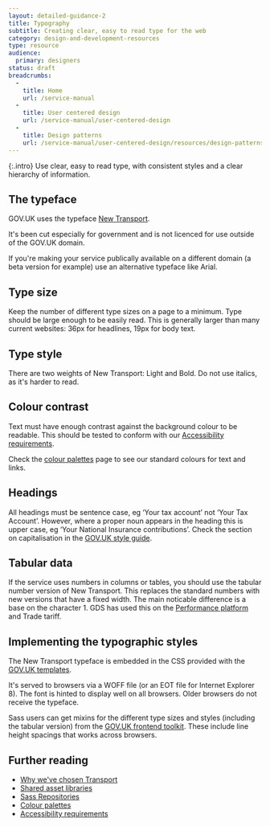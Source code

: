 ```yaml
---
layout: detailed-guidance-2
title: Typography
subtitle: Creating clear, easy to read type for the web
category: design-and-development-resources
type: resource
audience:
  primary: designers
status: draft
breadcrumbs:
  -
    title: Home
    url: /service-manual
  -
    title: User centered design
    url: /service-manual/user-centered-design
  -
    title: Design patterns
    url: /service-manual/user-centered-design/resources/design-patterns.html
---
```


{:.intro}
Use clear, easy to read type, with consistent styles and a clear hierarchy of information.


## The typeface

GOV.UK uses the typeface [New Transport](http://en.wikipedia.org/wiki/Transport_(typeface)#New_Transport).

It's been cut especially for government and is not licenced for use outside of the GOV.UK domain.

If you're making your service publically available on a different domain (a beta version for example) 
use an alternative typeface like Arial.


## Type size

Keep the number of different type sizes on a page to a minimum.
Type should be large enough to be easily read. 
This is generally larger than many current websites: 36px for headlines, 19px for body text. 


## Type style

There are two weights of New Transport: Light and Bold. 
Do not use italics, as it's harder to read.


## Colour contrast

Text must have enough contrast against the background colour to be readable. 
This should be tested to conform with our [Accessibility requirements](/service-manual/user-centered-design/accessibility.html).

Check the [colour palettes](/service-manual/user-centered-design/resources/colour-palettes.html)
page to see our standard colours for text and links.


## Headings

All headings must be sentence case, eg ‘Your tax account’ not ‘Your Tax Account’. However, where a proper noun appears in the heading this is upper case, eg ‘Your National Insurance contributions’. Check the section on capitalisation in the [GOV.UK style guide](https://www.gov.uk/design-principles/style-guide/style-points#style-capitalisation).


## Tabular data

If the service uses numbers in columns or tables, you should use the tabular number version of New Transport. 
This replaces the standard numbers with new versions that have a fixed width. 
The main noticable difference is a base on the character 1. 
GDS has used this on the [Performance platform](/performance) and Trade tariff.


## Implementing the typographic styles

The New Transport typeface is embedded in the CSS provided with the [GOV.UK templates](page-templates.html).

It's served to browsers via a WOFF file (or an EOT file for Internet Explorer 8). 
The font is hinted to display well on all browsers. 
Older browsers do not receive the typeface.

Sass users can get mixins for the different type sizes and styles (including the tabular version) from the [GOV.UK frontend toolkit](https://github.com/alphagov/govuk_frontend_toolkit). These include line height spacings that works across browsers.


## Further reading

* [Why we've chosen Transport](http://digital.cabinetoffice.gov.uk/2012/07/05/a-few-notes-on-typography/)
* [Shared asset libraries](/service-manual/user-centered-design/resources/shared-asset-libraries.html)
* [Sass Repositories](/service-manual/user-centered-design/resources/sass-repositories.html)
* [Colour palettes](/service-manual/user-centered-design/resources/colour-palettes.html)
* [Accessibility requirements](/service-manual/user-centered-design/accessibility.html)

